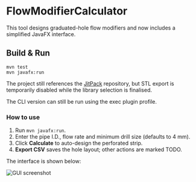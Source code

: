 # FlowModifierCalculator

This tool designs graduated-hole flow modifiers and now includes a simplified JavaFX interface.

## Build & Run

```
mvn test
mvn javafx:run
```

The project still references the [JitPack](https://jitpack.io) repository, but
STL export is temporarily disabled while the library selection is finalised.

The CLI version can still be run using the exec plugin profile.

### How to use

1. Run `mvn javafx:run`.
2. Enter the pipe I.D., flow rate and minimum drill size (defaults to 4 mm).
3. Click **Calculate** to auto-design the perforated strip.
4. **Export CSV** saves the hole layout; other actions are marked TODO.

The interface is shown below:

![GUI screenshot](screenshots/gui.png)
